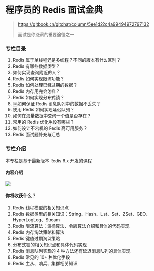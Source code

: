 # 程序员的 Redis 面试金典

> https://gitbook.cn/gitchat/column/5ee1d22c4a99494972797132
>
> 面试是你涨薪的重要途径之一

### 专栏目录

1. Redis 属于单线程还是多线程？不同的版本有什么区别？
2. Redis 有哪些数据类型？
3. 如何实现查询附近的人？
4. Redis 如何实现限流功能？
5. Redis 如何处理已经过期的数据？
6. Redis 内存用完会怎样？
7. Redis 如何实现分布式锁？
8. ￼如何保证 Redis 消息队列中的数据不丢失？
9. 使用 Redis 如何实现延迟队列？
10. 如何在海量数据中查询一个值是否存在？
11. 常用的 Redis 优化手段有哪些？
12. 如何设计不宕机的 Redis 高可用服务？
13. Redis 面试题补充与汇总

### 专栏介绍

本专栏是基于最新版本 Redis 6.x 开发的课程

#### 内容介绍

![](https://tva1.sinaimg.cn/large/007S8ZIlgy1ghtleu5rxdj31590u0q8u.jpg)

#### 你将收获什么？

1. Redis 线程模型的相关知识点
2. Redis 数据类型的相关知识：String、Hash、List、Set、ZSet、GEO、HyperLogLog、Stream
3. Redis 限流算法：漏桶算法、令牌算法介绍和具体的代码实现
4. Redis 内存淘汰策略和算法
5. Redis 键值过期淘汰策略
6. 分布式锁的相关知识点和具体代码实现
7. Redis 消息队列实现的 4 种方法还有延迟消息队列的具体实现
8. Redis 常见的 10+ 种优化手段
9. Redis 主从、哨兵、集群相关知识